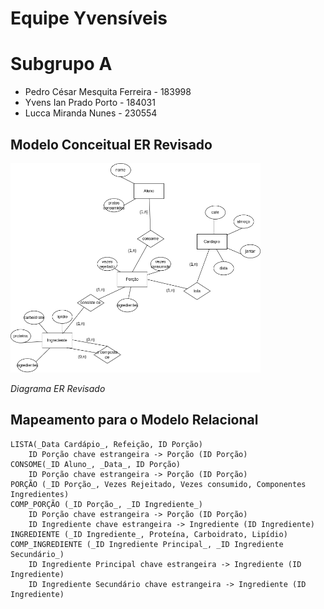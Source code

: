 # Equipe Yvensíveis

# Subgrupo A
* Pedro César Mesquita Ferreira - 183998
* Yvens Ian Prado Porto - 184031
* Lucca Miranda Nunes - 230554

## Modelo Conceitual ER Revisado

<img src="images/ER.png" width="400px" height="auto">

*Diagrama ER Revisado*

## Mapeamento para o Modelo Relacional

~~~
LISTA(_Data Cardápio_, Refeição, ID Porção)
    ID Porção chave estrangeira -> Porção (ID Porção)
CONSOME(_ID Aluno_, _Data_, ID Porção)
    ID Porção chave estrangeira -> Porção (ID Porção)
PORÇÃO (_ID Porção_, Vezes Rejeitado, Vezes consumido, Componentes Ingredientes)
COMP_PORÇÃO (_ID Porção_, _ID Ingrediente_)
    ID Porção chave estrangeira -> Porção (ID Porção)
    ID Ingrediente chave estrangeira -> Ingrediente (ID Ingrediente)
INGREDIENTE (_ID Ingrediente_, Proteína, Carboidrato, Lipídio)
COMP_INGREDIENTE (_ID Ingrediente Principal_, _ID Ingrediente Secundário_)
    ID Ingrediente Principal chave estrangeira -> Ingrediente (ID Ingrediente)
    ID Ingrediente Secundário chave estrangeira -> Ingrediente (ID Ingrediente)
~~~
